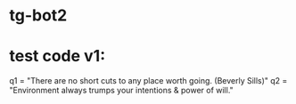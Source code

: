 # tg-bot2
# test code v1:
q1 = "There are no short cuts to any place worth going. (Beverly Sills)"
q2 = "Environment always trumps your intentions & power of will."
